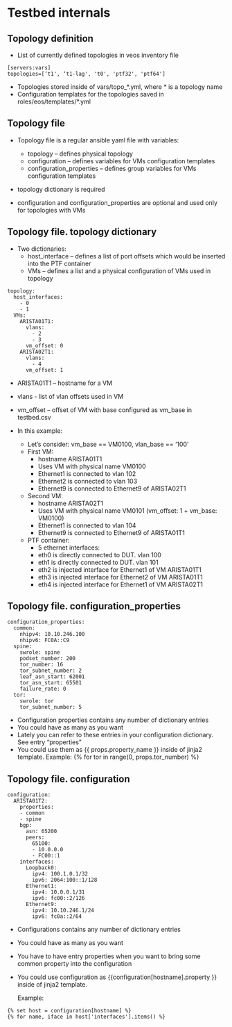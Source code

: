 # Testbed internals

## Topology definition

 - List of currently defined topologies in veos inventory file
```
[servers:vars]
topologies=[‘t1', ‘t1-lag', 't0', 'ptf32', 'ptf64']
```
 - Topologies stored inside of vars/topo_*.yml, where * is a topology name
 - Configuration templates for the topologies saved in roles/eos/templates/*.yml

## Topology file

 - Topology file is a regular ansible yaml file with variables:
   - topology – defines physical topology
   - configuration – defines variables for VMs configuration templates
   - configuration_properties – defines group variables for VMs configuration templates

 - topology dictionary is required
 - configuration and configuration_properties are optional and used only for topologies with VMs

## Topology file. topology dictionary

 - Two dictionaries:
   - host_interface – defines a list of port offsets which would be inserted into the PTF container
   - VMs – defines a list and a physical configuration of VMs used in topology

```
topology:
  host_interfaces:
    - 0
    - 1
  VMs:
    ARISTA01T1:
      vlans:
        - 2
        - 3
      vm_offset: 0
    ARISTA02T1:
      vlans:
        - 4
      vm_offset: 1

```
 - ARISTA01T1 – hostname for a VM
 - vlans - list of vlan offsets used in VM
 - vm_offset – offset of VM with base configured as vm_base in testbed.csv

 - In this example:
   - Let’s consider: vm_base == VM0100, vlan_base == ‘100’
   - First VM:
     - hostname ARISTA01T1
     - Uses VM with physical name VM0100
     - Ethernet1 is connected to vlan 102
     - Ethernet2 is connected to vlan 103
     - Ethernet9 is connected to Ethernet9 of ARISTA02T1
   - Second VM:
     - hostname ARISTA02T1
     - Uses VM with physical name VM0101 (vm_offset: 1 + vm_base: VM0100)
     - Ethernet1 is connected to vlan 104
     - Ethernet9 is connected to Ethernet9 of ARISTA01T1
   - PTF container:
     - 5 ethernet interfaces:
     - eth0 is directly connected to DUT. vlan 100
     - eth1 is directly connected to DUT. vlan 101
     - eth2 is injected interface for Ethernet1 of VM ARISTA01T1
     - eth3 is injected interface for Ethernet2 of VM ARISTA01T1
     - eth4 is injected interface for Ethernet1 of VM ARISTA02T1

## Topology file. configuration_properties
```
configuration_properties:
  common:
    nhipv4: 10.10.246.100
    nhipv6: FC0A::C9
  spine:
    swrole: spine
    podset_number: 200
    tor_number: 16
    tor_subnet_number: 2
    leaf_asn_start: 62001
    tor_asn_start: 65501
    failure_rate: 0
  tor:
    swrole: tor
    tor_subnet_number: 5

```
 - Configuration properties contains any number of dictionary entries
 - You could have as many as you want
 - Lately you can refer to these entries in your configuration dictionary. See entry “properties”
 - You could use them as {{ props.property_name }} inside of jinja2 template. Example: {% for tor in range(0, props.tor_number) %}

## Topology file. configuration
```
configuration:
  ARISTA01T2:
    properties:
    - common
    - spine
    bgp:
      asn: 65200
      peers:
        65100:
        - 10.0.0.0
        - FC00::1
    interfaces:
      Loopback0:
        ipv4: 100.1.0.1/32
        ipv6: 2064:100::1/128
      Ethernet1:
        ipv4: 10.0.0.1/31
        ipv6: fc00::2/126
      Ethernet9:
        ipv4: 10.10.246.1/24
        ipv6: fc0a::2/64

```
 - Configurations contains any number of dictionary entries
 - You could have as many as you want
 - You have to have entry properties when you want to bring some common property into the configuration
 - You could use configuration as {{configuration[hostname].property }} inside of jinja2 template.

   Example:
```
{% set host = configuration[hostname] %}
{% for name, iface in host['interfaces'].items() %}
```
